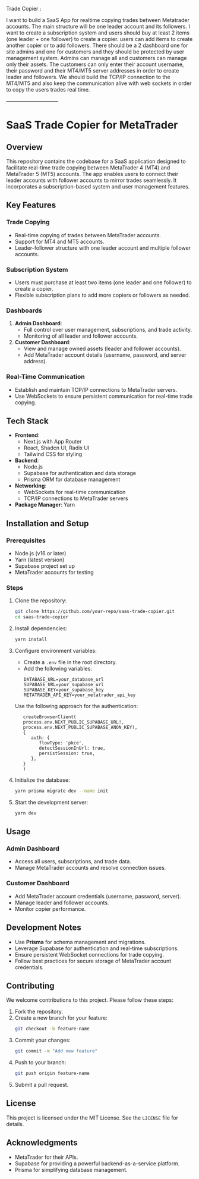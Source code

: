 Trade Copier :

I want to build a SaaS App for realtime copying trades between Metatrader accounts. The main structure will be one leader account and its followers. I want to create a subscription system and users should buy at least 2 items (one leader + one follower) to create a copier. users can add items to create another copier or to add followers. There should be a 2 dashboard one for site admins and one for customers and they should be protected by user management system. Admins can manage all and customers can manage only their assets. The customers can only enter their account username, their password and their MT4/MT5 server addresses in order to create leader and followers. We should build the TCP/IP connection to the MT4/MT5 and also keep the communication alive with web sockets in order to copy the users trades real time. 


——————————

# SaaS Trade Copier for MetaTrader

## Overview
This repository contains the codebase for a SaaS application designed to facilitate real-time trade copying between MetaTrader 4 (MT4) and MetaTrader 5 (MT5) accounts. The app enables users to connect their leader accounts with follower accounts to mirror trades seamlessly. It incorporates a subscription-based system and user management features.

## Key Features

### Trade Copying
- Real-time copying of trades between MetaTrader accounts.
- Support for MT4 and MT5 accounts.
- Leader-follower structure with one leader account and multiple follower accounts.

### Subscription System
- Users must purchase at least two items (one leader and one follower) to create a copier.
- Flexible subscription plans to add more copiers or followers as needed.

### Dashboards
1. **Admin Dashboard**:
   - Full control over user management, subscriptions, and trade activity.
   - Monitoring of all leader and follower accounts.
2. **Customer Dashboard**:
   - View and manage owned assets (leader and follower accounts).
   - Add MetaTrader account details (username, password, and server address).

### Real-Time Communication
- Establish and maintain TCP/IP connections to MetaTrader servers.
- Use WebSockets to ensure persistent communication for real-time trade copying.

## Tech Stack
- **Frontend**:
  - Next.js with App Router
  - React, Shadcn UI, Radix UI
  - Tailwind CSS for styling
- **Backend**:
  - Node.js
  - Supabase for authentication and data storage
  - Prisma ORM for database management
- **Networking**:
  - WebSockets for real-time communication
  - TCP/IP connections to MetaTrader servers
- **Package Manager**: Yarn

## Installation and Setup

### Prerequisites
- Node.js (v16 or later)
- Yarn (latest version)
- Supabase project set up
- MetaTrader accounts for testing

### Steps
1. Clone the repository:
   ```bash
   git clone https://github.com/your-repo/saas-trade-copier.git
   cd saas-trade-copier
   ```

2. Install dependencies:
   ```bash
   yarn install
   ```

3. Configure environment variables:
   - Create a `.env` file in the root directory.
   - Add the following variables:
     ```env
     DATABASE_URL=your_database_url
     SUPABASE_URL=your_supabase_url
     SUPABASE_KEY=your_supabase_key
     METATRADER_API_KEY=your_metatrader_api_key
     ```

   Use the following approach for the authentication:

   ```
      createBrowserClient(
      process.env.NEXT_PUBLIC_SUPABASE_URL!,
      process.env.NEXT_PUBLIC_SUPABASE_ANON_KEY!,
      {
         auth: {
            flowType: 'pkce',
            detectSessionInUrl: true,
            persistSession: true,
         },
      }
      )
   ```

4. Initialize the database:
   ```bash
   yarn prisma migrate dev --name init
   ```

5. Start the development server:
   ```bash
   yarn dev
   ```

## Usage

### Admin Dashboard
- Access all users, subscriptions, and trade data.
- Manage MetaTrader accounts and resolve connection issues.

### Customer Dashboard
- Add MetaTrader account credentials (username, password, server).
- Manage leader and follower accounts.
- Monitor copier performance.

## Development Notes
- Use **Prisma** for schema management and migrations.
- Leverage Supabase for authentication and real-time subscriptions.
- Ensure persistent WebSocket connections for trade copying.
- Follow best practices for secure storage of MetaTrader account credentials.

## Contributing
We welcome contributions to this project. Please follow these steps:
1. Fork the repository.
2. Create a new branch for your feature:
   ```bash
   git checkout -b feature-name
   ```
3. Commit your changes:
   ```bash
   git commit -m "Add new feature"
   ```
4. Push to your branch:
   ```bash
   git push origin feature-name
   ```
5. Submit a pull request.

## License
This project is licensed under the MIT License. See the `LICENSE` file for details.

## Acknowledgments
- MetaTrader for their APIs.
- Supabase for providing a powerful backend-as-a-service platform.
- Prisma for simplifying database management.
